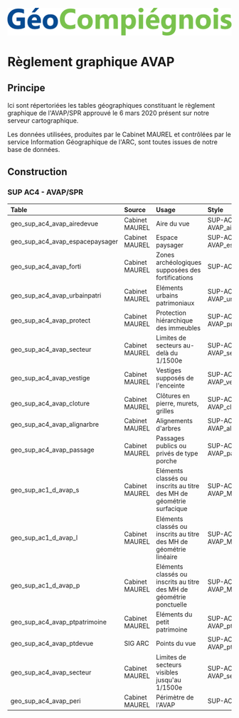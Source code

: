 ![picto](/doc/img/geocompiegnois_2020.png)

# Règlement graphique AVAP

## Principe

Ici sont répertoriées les tables géographiques constituant le règlement graphique de l'AVAP/SPR approuvé le 6 mars 2020 présent sur notre serveur cartographique.

Les données utilisées, produites par le Cabinet MAUREL et contrôlées par le service Information Géographique de l'ARC, sont toutes issues de notre base de données.

## Construction

### SUP AC4 - AVAP/SPR

|Table | Source | Usage | Style
|:---|:---|:---|:---|
|geo_sup_ac4_avap_airedevue|Cabinet MAUREL|Aire du vue|SUP-AC4-AVAP_airedevue.sld|
|geo_sup_ac4_avap_espacepaysager|Cabinet MAUREL|Espace paysager|SUP-AC4-AVAP_espacepaysager.sld|
|geo_sup_ac4_avap_forti|Cabinet MAUREL|Zones archéologiques supposées des fortifications|SUP-AC4-AVAP_forti.sld|
|geo_sup_ac4_avap_urbainpatri|Cabinet MAUREL|Eléments urbains patrimoniaux|SUP-AC4-AVAP_urbainpatri.sld|
|geo_sup_ac4_avap_protect|Cabinet MAUREL|Protection hiérarchique des immeubles|SUP-AC4-AVAP_protec.sld|
|geo_sup_ac4_avap_secteur|Cabinet MAUREL|Limites de secteurs au-delà du 1/1500e|SUP-AC4-AVAP_secteur_niv_inf.sld|
|geo_sup_ac4_avap_vestige|Cabinet MAUREL|Vestiges supposés de l'enceinte|SUP-AC4-AVAP_vestige.sld|
|geo_sup_ac4_avap_cloture|Cabinet MAUREL|Clôtures en pierre, murets, grilles|SUP-AC4-AVAP_cloture.sld|
|geo_sup_ac4_avap_alignarbre|Cabinet MAUREL|Alignements d'arbres|SUP-AC4-AVAP_alignarbre.sld|
|geo_sup_ac4_avap_passage|Cabinet MAUREL|Passages publics ou privés de type porche|SUP-AC4-AVAP_passage.sld|
|geo_sup_ac1_d_avap_s|Cabinet MAUREL|Eléments classés ou inscrits au titre des MH de géométrie surfacique|SUP-AC4-AVAP_MH_surf.sld|
|geo_sup_ac1_d_avap_l|Cabinet MAUREL|Eléments classés ou inscrits au titre des MH de géométrie linéaire|SUP-AC4-AVAP_MH_lin.sld|
|geo_sup_ac1_d_avap_p|Cabinet MAUREL|Eléments classés ou inscrits au titre des MH de géométrie ponctuelle|SUP-AC4-AVAP_MH_pct.sld|
|geo_sup_ac4_avap_ptpatrimoine|Cabinet MAUREL|Eléments du petit patrimoine|SUP-AC4-AVAP_ptpatrimoine.sld|
|geo_sup_ac4_avap_ptdevue|SIG ARC|Points du vue|SUP-AC4-AVAP_ptdevue.sld|
|geo_sup_ac4_avap_secteur|Cabinet MAUREL|Limites de secteurs visibles jusqu'au 1/1500e|SUP-AC4-AVAP_secteur_niv_sup.sld|
|geo_sup_ac4_avap_peri|Cabinet MAUREL|Périmètre de l'AVAP|SUP-AC4-AVAP_peri.sld|
